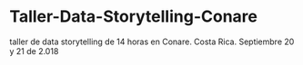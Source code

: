 # Taller-Data-Storytelling-Conare
taller de data storytelling de 14 horas en Conare. Costa Rica. Septiembre 20 y 21 de 2.018
